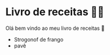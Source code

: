 # Livro de receitas :man_cook:

Olá bem vindo ao meu livro de receitas :wave:

- Strogonof de frango
- pavê

